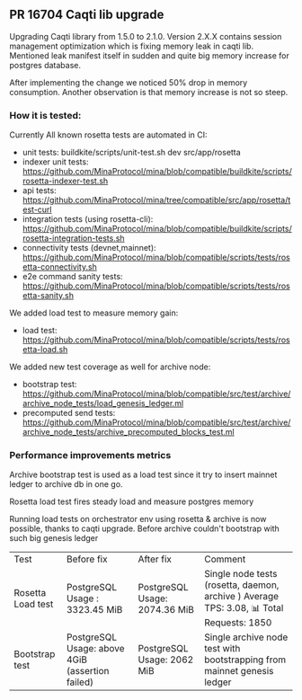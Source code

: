 ## PR 16704 Caqti lib upgrade 

Upgrading Caqti library from 1.5.0 to 2.1.0. Version 2.X.X contains session management optimization which is fixing memory leak in caqti lib. Mentioned leak manifest itself in sudden and quite big memory increase for postgres database.

After implementing the change we noticed 50% drop in memory consumption. Another observation is that memory increase is not so steep.

### How it is tested:

Currently All known rosetta tests are automated in CI:
- unit tests: buildkite/scripts/unit-test.sh dev src/app/rosetta 
- indexer unit tests: https://github.com/MinaProtocol/mina/blob/compatible/buildkite/scripts/rosetta-indexer-test.sh
- api tests: https://github.com/MinaProtocol/mina/tree/compatible/src/app/rosetta/test-curl
- integration tests (using rosetta-cli): https://github.com/MinaProtocol/mina/blob/compatible/buildkite/scripts/rosetta-integration-tests.sh
- connectivity tests (devnet,mainnet): https://github.com/MinaProtocol/mina/blob/compatible/scripts/tests/rosetta-connectivity.sh
- e2e command sanity tests: https://github.com/MinaProtocol/mina/blob/compatible/scripts/tests/rosetta-sanity.sh

We added load test to measure memory gain: 
- load test:  https://github.com/MinaProtocol/mina/blob/compatible/scripts/tests/rosetta-load.sh


We added new test coverage as well for archive node:

- bootstrap test: https://github.com/MinaProtocol/mina/blob/compatible/src/test/archive/archive_node_tests/load_genesis_ledger.ml
- precomputed send tests:  https://github.com/MinaProtocol/mina/blob/compatible/src/test/archive/archive_node_tests/archive_precomputed_blocks_test.ml


### Performance improvements metrics

Archive bootstrap test is used as a load test since it try to insert mainnet ledger to archive db in one go. 

Rosetta load test fires steady load and measure postgres memory

Running load tests on orchestrator env using rosetta & archive is now possible, thanks to caqti upgrade. Before archive couldn't bootstrap with such big genesis ledger

<table>
<tr>
 <td> Test 
 <td> Before fix
 <td> After fix
 <td> Comment
<tr>
 <td> Rosetta Load test
 <td>  PostgreSQL Usage : 3323.45 MiB
 <td> PostgreSQL Usage: 2074.36 MiB
 <td> Single node tests (rosetta, daemon, archive ) Average TPS: 3.08, 📊 Total Requests: 1850 
<tr>
 <td> Bootstrap test
 <td> PostgreSQL Usage: above 4GiB (assertion failed)
 <td> PostgreSQL Usage: 2062 MiB
 <td> Single archive node test with bootstrapping from mainnet genesis ledger
</table>



